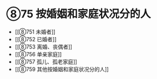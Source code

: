 # ⑧75 按婚姻和家庭状况分的人

- [[⑧751 未婚者]]
- [[⑧752 已婚者]]
- [[⑧753 离婚、丧偶者]]
- [[⑧756 单亲家庭]]
- [[⑧757 孤儿、孤老家庭]]
- [[⑧759 其他按婚姻和家庭状况分的人]]
